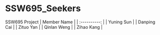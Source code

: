 # SSW695_Seekers
SSW695 Project
| Member Name |
| :----------: | 
| Yuning Sun |
| Danping Cai |
| Zituo Yan |
| Qinlan Weng |
| Zihao Kang |
